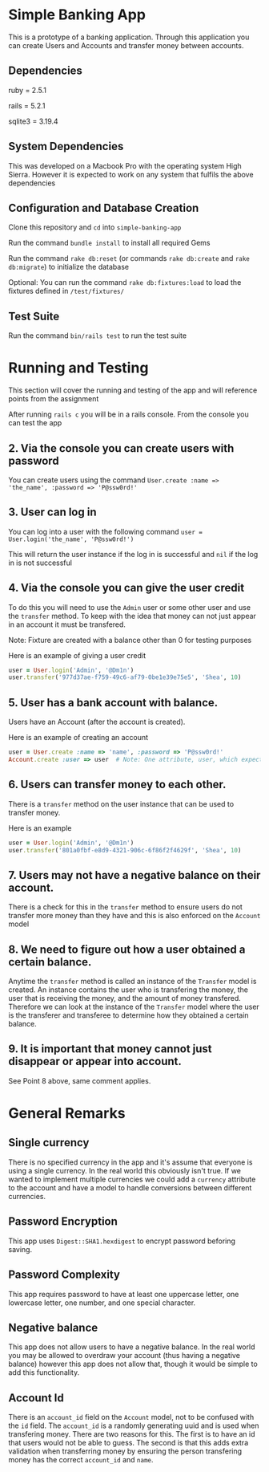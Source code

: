 # Simple Banking App

This is a prototype of a banking application.  Through this application you can create Users and Accounts and transfer money between accounts.

## Dependencies

ruby = 2.5.1

rails = 5.2.1

sqlite3 = 3.19.4

## System Dependencies

This was developed on a Macbook Pro with the operating system High Sierra.  However it is expected to work on any system that fulfils the above dependencies

## Configuration and Database Creation

Clone this repository and `cd` into `simple-banking-app`

Run the command `bundle install` to install all required Gems

Run the command `rake db:reset` (or commands `rake db:create` and `rake db:migrate`) to initialize the database

Optional: You can run the command `rake db:fixtures:load` to load the fixtures defined in `/test/fixtures/`

## Test Suite

Run the command `bin/rails test` to run the test suite


# Running and Testing

This section will cover the running and testing of the app and will reference points from the assignment

After running `rails c` you will be in a rails console.  From the console you can test the app

## 2. Via the console you can create users with password

You can create users using the command
`User.create :name => 'the_name', :password => 'P@ssw0rd!'`

## 3. User can log in

You can log into a user with the following command
`user = User.login('the_name', 'P@ssw0rd!')`

This will return the user instance if the log in is successful and `nil` if the log in is not successful

## 4. Via the console you can give the user credit

To do this you will need to use the `Admin` user or some other user and use the `transfer` method.  To keep with the idea that money can not just appear in an account it must be transfered.  

Note: Fixture are created with a balance other than 0 for testing purposes

Here is an example of giving a user credit
```ruby
user = User.login('Admin', '@Dm1n')
user.transfer('977d37ae-f759-49c6-af79-0be1e39e75e5', 'Shea', 10)
```

## 5. User has a bank account with balance.

Users have an Account (after the account is created).

Here is an example of creating an account
```ruby
user = User.create :name => 'name', :password => 'P@ssw0rd!'
Account.create :user => user  # Note: One attribute, user, which expects a User instance
```

## 6. Users can transfer money to each other.

There is a `transfer` method on the user instance that can be used to transfer money.

Here is an example
```ruby
user = User.login('Admin', '@Dm1n')
user.transfer('801a0fbf-e8d9-4321-906c-6f86f2f4629f', 'Shea', 10)
``` 

## 7. Users may not have a negative balance on their account.

There is a check for this in the `transfer` method to ensure users do not transfer more money than they have and this is also enforced on the `Account` model

## 8. We need to figure out how a user obtained a certain balance.

Anytime the `transfer` method is called an instance of the `Transfer` model is created.  An instance contains the user who is transfering the money, the user that is receiving the money, and the amount of money transfered.  Therefore we can look at the instance of the `Transfer` model where the user is the transferer and transferee to determine how they obtained a certain balance. 

## 9. It is important that money cannot just disappear or appear into account.

See Point 8 above, same comment applies.


# General Remarks 

## Single currency

There is no specified currency in the app and it's assume that everyone is using a single currency.  In the real world this obviously isn't true. If we wanted to implement multiple currencies we could add a `currency` attribute to the account and have a model to handle conversions between different currencies.

## Password Encryption

This app uses `Digest::SHA1.hexdigest` to encrypt password beforing saving.

## Password Complexity

This app requires password to have at least one uppercase letter, one lowercase letter, one number, and one special character.

## Negative balance

This app does not allow users to have a negative balance.  In the real world you may be allowed to overdraw your account (thus having a negative balance) however this app does not allow that, though it would be simple to add this functionality.

## Account Id

There is an `account_id` field on the `Account` model, not to be confused with the `id` field.  The `account_id` is a randomly generating uuid and is used when transfering money.  There are two reasons for this.  The first is to have an id that users would not be able to guess.  The second is that this adds extra validation when transferring money by ensuring the person transfering money has the correct `account_id` and `name`.  


